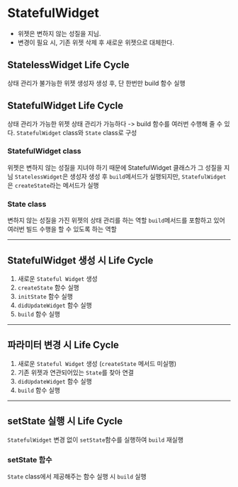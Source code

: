 # StatefulWidget
- 위젯은 변하지 않는 성질을 지님.
- 변경이 필요 시, 기존 위젯 삭제 후 새로운 위젯으로 대체한다.

## StatelessWidget Life Cycle
상태 관리가 불가능한 위젯
생성자 생성 후, 단 한번만 build 함수 실행

## StatefulWidget Life Cycle
상태 관리가 가능한 위젯
상태 관리가 가능하다 -> build 함수를 여러번 수행해 줄 수 있다.
`StatefulWidget` class와 `State` class로 구성

### StatefulWidget class
위젯은 변하지 않는 성질을 지녀야 하기 때문에 StatefulWidget 클래스가 그 성질을 지님
`StatelessWidget`은 생성자 생성 후 `build`메서드가 실행되지만, `StatefulWidget`은 `createState`라는 메서드가 실행

### State class
변하지 않는 성질을 가진 위젯의 상태 관리를 하는 역할
`build`메서드를 포함하고 있어 여러번 빌드 수행을 할 수 있도록 하는 역할

---

## StatefulWidget 생성 시 Life Cycle
1. 새로운 `Stateful Widget` 생성
2. `createState` 함수 실행
3. `initState` 함수 실행
4. `didUpdateWidget` 함수 실행
5. `build` 함수 실행

---

## 파라미터 변경 시 Life Cycle
1. 새로운 `Stateful Widget` 생성 (`createState` 메서드 미실행)
2. 기존 위젯과 연관되어있는 `State`를 찾아 연결
3. `didUpdateWidget` 함수 실행
4. `build` 함수 실행

---

## setState 실행 시 Life Cycle
`StatefulWidget` 변경 없이 `setState`함수를 실행하여 `build` 재실행

### setState 함수 
`State` class에서 제공해주는 함수
실행 시 `build` 실행